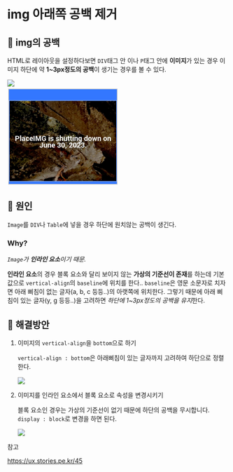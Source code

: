 # img 아래쪽 공백 제거

## 🔎 img의 공백

HTML로 레이아웃을 설정하다보면 `DIV`태그 안 이나 `P`태그 안에 **이미지**가 있는 경우 이미지 하단에 약 **1~3px정도의 공백**이 생기는 경우를 볼 수 있다.

<div><img src="https://placeimg.com/400/300/any" /></div>

<img src="assets/image-20230415191928614.png" alt="image-20230415191928614" style="zoom:50%;" />



## 🔎 원인

`Image`를 `DIV`나 `Table`에 넣을 경우 하단에 원치않는 공백이 생긴다.

### Why?

*`Image`가 **인라인 요소**이기 때문.*

**인라인 요소**의 경우 블록 요소와 달리 보이지 않는 **가상의 기준선이 존재**를 하는데 기본값으로 `vertical-align`의 `baseline`에 위치를 한다.. `baseline`은 영문 소문자로 치자면 아래 삐침이 없는 글자(a, b, c 등등..)의 아랫쪽에 위치한다. 그렇기 때문에 아래 삐침이 있는 글자(y, g 등등..)을 고려하면 *하단에 1~3px정도의 공백을 유지*한다.



## 🔎 해결방안

1. 이미지의 `vertical-align`을 `bottom`으로 하기

    `vertical-align : bottom`은 아래삐침이 있는 글자까지 고려하여 하단으로 정렬한다.

   <div><img src="https://placeimg.com/400/300/any" style="vertical-align: bottom" /></div>

2. 이미지를 인라인 요소에서 블록 요소로 속성을 변경시키기

   블록 요소인 경우는 가상의 기준선이 없기 때문에 하단의 공백을 무시합니다. `display : block`로 변경을 하면 된다.

   <div><img src="https://placeimg.com/400/300/any" style="display: block" /></div>





참고

https://ux.stories.pe.kr/45